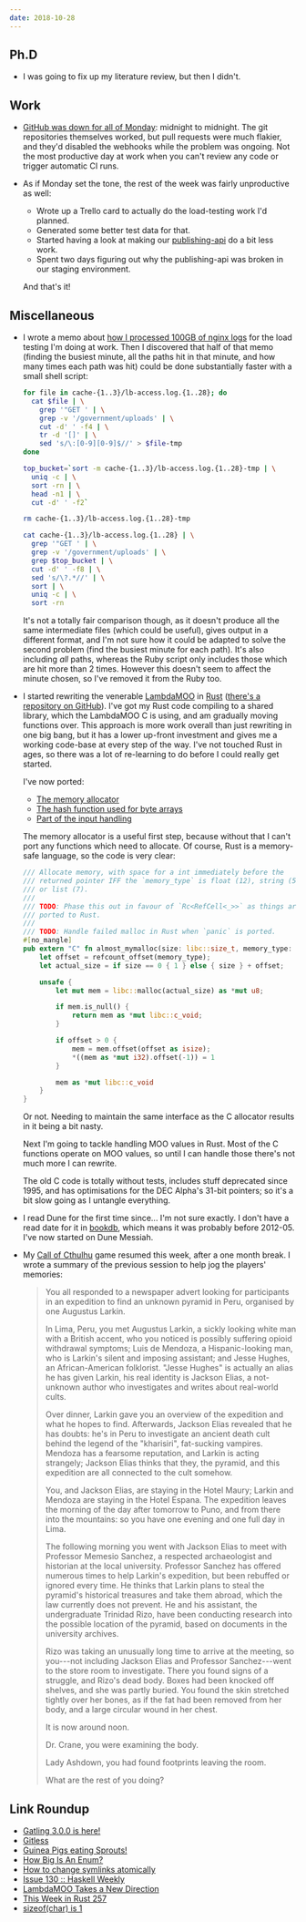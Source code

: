 ```yaml
---
date: 2018-10-28
---
```


## Ph.D

* I was going to fix up my literature review, but then I didn't.

## Work

* [GitHub was down for all of Monday][]: midnight to midnight.  The
  git repositories themselves worked, but pull requests were much
  flakier, and they'd disabled the webhooks while the problem was
  ongoing.  Not the most productive day at work when you can't review
  any code or trigger automatic CI runs.

* As if Monday set the tone, the rest of the week was fairly
  unproductive as well:

  * Wrote up a Trello card to actually do the load-testing work I'd
    planned.
  * Generated some better test data for that.
  * Started having a look at making our [publishing-api][] do a bit
    less work.
  * Spent two days figuring out why the publishing-api was broken in
    our staging environment.

  And that's it!

[GitHub was down for all of Monday]: https://status.github.com/messages/2018-10-28
[publishing-api]: https://github.com/alphagov/publishing-api

## Miscellaneous

* I wrote a memo about [how I processed 100GB of nginx logs][] for the
  load testing I'm doing at work.  Then I discovered that half of that
  memo (finding the busiest minute, all the paths hit in that minute,
  and how many times each path was hit) could be done substantially
  faster with a small shell script:

  ```bash
  for file in cache-{1..3}/lb-access.log.{1..28}; do
    cat $file | \
      grep '"GET ' | \
      grep -v '/government/uploads' | \
      cut -d' ' -f4 | \
      tr -d '[]' | \
      sed 's/\:[0-9][0-9]$//' > $file-tmp
  done

  top_bucket=`sort -m cache-{1..3}/lb-access.log.{1..28}-tmp | \
    uniq -c | \
    sort -rn | \
    head -n1 | \
    cut -d' ' -f2`

  rm cache-{1..3}/lb-access.log.{1..28}-tmp

  cat cache-{1..3}/lb-access.log.{1..28} | \
    grep '"GET ' | \
    grep -v '/government/uploads' | \
    grep $top_bucket | \
    cut -d' ' -f8 | \
    sed 's/\?.*//' | \
    sort | \
    uniq -c | \
    sort -rn
  ```

  It's not a totally fair comparison though, as it doesn't produce all
  the same intermediate files (which could be useful), gives output in
  a different format, and I'm not sure how it could be adapted to
  solve the second problem (find the busiest minute for each path).
  It's also including *all* paths, whereas the Ruby script only
  includes those which are hit more than 2 times.  However this
  doesn't seem to affect the minute chosen, so I've removed it from
  the Ruby too.

* I started rewriting the venerable [LambdaMOO][] in [Rust][]
  ([there's a repository on GitHub][]).  I've got my Rust code
  compiling to a shared library, which the LambdaMOO C is using, and
  am gradually moving functions over.  This approach is more work
  overall than just rewriting in one big bang, but it has a lower
  up-front investment and gives me a working code-base at every step
  of the way.  I've not touched Rust in ages, so there was a lot of
  re-learning to do before I could really get started.

  I've now ported:

  * [The memory allocator][]
  * [The hash function used for byte arrays][]
  * [Part of the input handling][]

  The memory allocator is a useful first step, because without that I
  can't port any functions which need to allocate.  Of course, Rust is
  a memory-safe language, so the code is very clear:

  ```rust
  /// Allocate memory, with space for a int immediately before the
  /// returned pointer IFF the `memory_type` is float (12), string (5),
  /// or list (7).
  ///
  /// TODO: Phase this out in favour of `Rc<RefCell<_>>` as things are
  /// ported to Rust.
  ///
  /// TODO: Handle failed malloc in Rust when `panic` is ported.
  #[no_mangle]
  pub extern "C" fn almost_mymalloc(size: libc::size_t, memory_type: u32) -> *mut libc::c_void {
      let offset = refcount_offset(memory_type);
      let actual_size = if size == 0 { 1 } else { size } + offset;

      unsafe {
          let mut mem = libc::malloc(actual_size) as *mut u8;

          if mem.is_null() {
              return mem as *mut libc::c_void;
          }

          if offset > 0 {
              mem = mem.offset(offset as isize);
              *((mem as *mut i32).offset(-1)) = 1
          }

          mem as *mut libc::c_void
      }
  }
  ```

  Or not.  Needing to maintain the same interface as the C allocator
  results in it being a bit nasty.

  Next I'm going to tackle handling MOO values in Rust.  Most of the C
  functions operate on MOO values, so until I can handle those there's
  not much more I can rewrite.

  The old C code is totally without tests, includes stuff deprecated
  since 1995, and has optimisations for the DEC Alpha's 31-bit
  pointers; so it's a bit slow going as I untangle everything.

* I read Dune for the first time since... I'm not sure exactly.  I
  don't have a read date for it in [bookdb][], which means it was
  probably before 2012-05.  I've now started on Dune Messiah.

* My [Call of Cthulhu][] game resumed this week, after a one month
  break.  I wrote a summary of the previous session to help jog the
  players' memories:

  > You all responded to a newspaper advert looking for participants
  > in an expedition to find an unknown pyramid in Peru, organised by
  > one Augustus Larkin.
  >
  > In Lima, Peru, you met Augustus Larkin, a sickly looking white man
  > with a British accent, who you noticed is possibly suffering
  > opioid withdrawal symptoms; Luis de Mendoza, a Hispanic-looking
  > man, who is Larkin's silent and imposing assistant; and Jesse
  > Hughes, an African-American folklorist.  "Jesse Hughes" is
  > actually an alias he has given Larkin, his real identity is
  > Jackson Elias, a not-unknown author who investigates and writes
  > about real-world cults.
  >
  > Over dinner, Larkin gave you an overview of the expedition and
  > what he hopes to find.  Afterwards, Jackson Elias revealed that he
  > has doubts: he's in Peru to investigate an ancient death cult
  > behind the legend of the "kharisiri", fat-sucking vampires.
  > Mendoza has a fearsome reputation, and Larkin is acting strangely;
  > Jackson Elias thinks that they, the pyramid, and this expedition
  > are all connected to the cult somehow.
  >
  > You, and Jackson Elias, are staying in the Hotel Maury; Larkin and
  > Mendoza are staying in the Hotel Espana.  The expedition leaves
  > the morning of the day after tomorrow to Puno, and from there into
  > the mountains: so you have one evening and one full day in Lima.
  >
  > The following morning you went with Jackson Elias to meet with
  > Professor Memesio Sanchez, a respected archaeologist and historian
  > at the local university. Professor Sanchez has offered numerous
  > times to help Larkin's expedition, but been rebuffed or ignored
  > every time.  He thinks that Larkin plans to steal the pyramid's
  > historical treasures and take them abroad, which the law currently
  > does not prevent.  He and his assistant, the undergraduate
  > Trinidad Rizo, have been conducting research into the possible
  > location of the pyramid, based on documents in the university
  > archives.
  >
  > Rizo was taking an unusually long time to arrive at the meeting,
  > so you---not including Jackson Elias and Professor Sanchez---went
  > to the store room to investigate.  There you found signs of a
  > struggle, and Rizo's dead body.  Boxes had been knocked off
  > shelves, and she was partly buried.  You found the skin stretched
  > tightly over her bones, as if the fat had been removed from her
  > body, and a large circular wound in her chest.
  >
  > It is now around noon.
  >
  > Dr. Crane, you were examining the body.
  >
  > Lady Ashdown, you had found footprints leaving the room.
  >
  > What are the rest of you doing?

[how I processed 100GB of nginx logs]: processing-100gb-nginx-logs.html
[LambdaMOO]: https://en.wikipedia.org/wiki/LambdaMOO
[Rust]: https://www.rust-lang.org/
[there's a repository on GitHub]: https://github.com/barrucadu/lambdamoo
[The memory allocator]: https://github.com/barrucadu/lambdamoo/blob/master/rust-source/src/memory.rs
[The hash function used for byte arrays]: https://github.com/barrucadu/lambdamoo/blob/master/rust-source/src/crypto.rs
[Part of the input handling]: https://github.com/barrucadu/lambdamoo/blob/master/rust-source/src/parse_cmd.rs
[bookdb]: http://barrucadu.co.uk/bookdb
[Call of Cthulhu]: https://en.wikipedia.org/wiki/Call_of_Cthulhu_(role-playing_game)

## Link Roundup

* [Gatling 3.0.0 is here!](https://gatling.io/2018/10/23/gatling-3-0-0-is-here/)
* [Gitless](https://gitless.com/)
* [Guinea Pigs eating Sprouts!](https://www.youtube.com/watch?v=oiGxVSMBedY)
* [How Big Is An Enum?](https://www.embedded.fm/blog/2016/6/28/how-big-is-an-enum)
* [How to change symlinks atomically](http://blog.moertel.com/posts/2005-08-22-how-to-change-symlinks-atomically.html)
* [Issue 130 :: Haskell Weekly](https://haskellweekly.news/issues/130.html)
* [LambdaMOO Takes a New Direction](https://www.cc.gatech.edu/classes/AY2001/cs6470_fall/LTAND.html)
* [This Week in Rust 257](https://this-week-in-rust.org/blog/2018/10/23/this-week-in-rust-257/)
* [sizeof(char) is 1](https://drj11.wordpress.com/2007/04/08/sizeofchar-is-1/)
